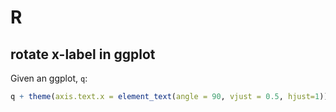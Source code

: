 # R

## rotate x-label in ggplot

Given an ggplot, `q`:
```R
q + theme(axis.text.x = element_text(angle = 90, vjust = 0.5, hjust=1))
```
